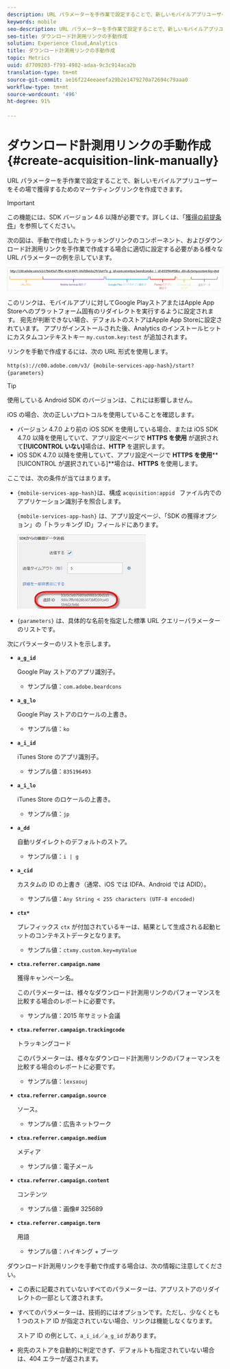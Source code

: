```yaml
---
description: URL パラメーターを手作業で設定することで、新しいモバイルアプリユーザーをその場で獲得するためのマーケティングリンクを作成できます。
keywords: mobile
seo-description: URL パラメーターを手作業で設定することで、新しいモバイルアプリユーザーをその場で獲得するためのマーケティングリンクを作成できます。
seo-title: ダウンロード計測用リンクの手動作成
solution: Experience Cloud,Analytics
title: ダウンロード計測用リンクの手動作成
topic: Metrics
uuid: d7709203-f793-4982-adaa-9c3c914aca2b
translation-type: tm+mt
source-git-commit: ae16f224eeaeefa29b2e1479270a72694c79aaa0
workflow-type: tm+mt
source-wordcount: '496'
ht-degree: 91%

---
```



# ダウンロード計測用リンクの手動作成 {#create-acquisition-link-manually}

URL パラメーターを手作業で設定することで、新しいモバイルアプリユーザーをその場で獲得するためのマーケティングリンクを作成できます。

>[!IMPORTANT]
>
>この機能には、SDK バージョン 4.6 以降が必要です。詳しくは、「[獲得の前提条件](/help/using/acquisition-main/c-acquisition-prerequisites.md)」を参照してください。

次の図は、手動で作成したトラッキングリンクのコンポーネント、およびダウンロード計測用リンクを手作業で作成する場合に適切に設定する必要がある様々な URL パラメーターの例を示しています。

![](assets/acquisition_url.png)

このリンクは、モバイルアプリに対してGoogle PlayストアまたはApple App Storeへのプラットフォーム固有のリダイレクトを実行するように設定されます。 宛先が判断できない場合、デフォルトのストアはApple App Storeに設定されています。 アプリがインストールされた後、Analytics のインストールヒットにカスタムコンテキストキー `my.custom.key:test` が追加されます。

リンクを手動で作成するには、次の URL 形式を使用します。

`http(s)://c00.adobe.com/v3/ {mobile-services-app-hash}/start? {parameters}`

>[!TIP]
>
>使用している Android SDK のバージョンは、これには影響しません。

iOS の場合、次の正しいプロトコルを使用していることを確認します。

* バージョン 4.7.0 より前の iOS SDK を使用している場合、または iOS SDK 4.7.0 以降を使用していて、アプリ設定ページで **HTTPS を使用** が選択されて&#x200B;**[!UICONTROL いない]**&#x200B;場合は、**HTTP** を選択します。
* iOS SDK 4.7.0 以降を使用していて、アプリ設定ページで **HTTPS を使用****[!UICONTROL が選択されている]**&#x200B;場合は、**HTTPS** を使用します。

ここでは、次の条件が当てはまります。

* `{mobile-services-app-hash}`は、構成 `acquisition:appid ` ファイル内でのアプリケーション識別子を照合します。

   `{mobile-services-app-hash}` は、アプリ設定ページ、「SDK の獲得オプション」の「トラッキング ID」フィールドにあります。

   ![](assets/tracking-id.png)

* `{parameters}` は、具体的な名前を指定した標準 URL クエリーパラメーターのリストです。

次にパラメーターのリストを示します。

* **`a_g_id`**

   Google Play ストアのアプリ識別子。

   * サンプル値：`com.adobe.beardcons`

* **`a_g_lo`**

   Google Play ストアのロケールの上書き。

   * サンプル値：`ko`

* **`a_i_id`**

   iTunes Store のアプリ識別子。

   * サンプル値：`835196493`

* **`a_i_lo`**

   iTunes Store のロケールの上書き。

   * サンプル値：`jp`

* **`a_dd`**

   自動リダイレクトのデフォルトのストア。

   * サンプル値：`i | g`

* **`a_cid`**

   カスタムの ID の上書き（通常、iOS では IDFA、Android では ADID）。

   * サンプル値：`Any String < 255 characters (UTF-8 encoded)`

* **`ctx*`**

   プレフィックス `ctx` が付加されているキーは、結果として生成される起動ヒットのコンテキストデータとなります。

   * サンプル値：`ctxmy.custom.key=myValue`

* **`ctxa.referrer.campaign.name`**

   獲得キャンペーン名。

   このパラメーターは、様々なダウンロード計測用リンクのパフォーマンスを比較する場合のレポートに必要です。

   * サンプル値：2015 年サミット会議

* **`ctxa.referrer.campaign.trackingcode`**

   トラッキングコード

   このパラメーターは、様々なダウンロード計測用リンクのパフォーマンスを比較する場合のレポートに必要です。

   * サンプル値：`lexsxouj`

* **`ctxa.referrer.campaign.source`**

   ソース。

   * サンプル値：広告ネットワーク

* **`ctxa.referrer.campaign.medium`**

   メディア

   * サンプル値：電子メール

* **`ctxa.referrer.campaign.content`**

   コンテンツ

   * サンプル値：画像# 325689

* **`ctxa.referrer.campaign.term`**

   用語

   * サンプル値：ハイキング + ブーツ


ダウンロード計測用リンクを手動で作成する場合は、次の情報に注意してください。

* この表に記載されていないすべてのパラメーターは、アプリストアのリダイレクトの一部として渡されます。
* すべてのパラメーターは、技術的にはオプションです。ただし、少なくとも 1 つのストア ID が指定されていない場合、リンクは機能しなくなります。

   ストア ID の例として、`a_i_id`／`a_g_id` があります。

* 宛先のストアを自動的に判定できず、デフォルトも指定されていない場合は、404 エラーが返されます。

